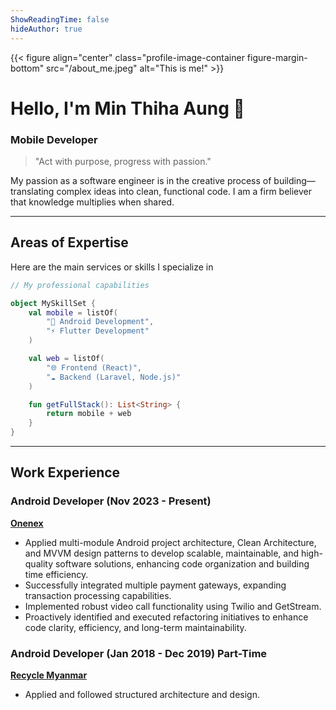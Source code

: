 ```yaml
---
ShowReadingTime: false
hideAuthor: true
---
```


{{< figure align="center" class="profile-image-container figure-margin-bottom" src="/about_me.jpeg" alt="This is me!" >}}

# Hello, I'm Min Thiha Aung 🤖

### Mobile Developer

> "Act with purpose, progress with passion."

My passion as a software engineer is in the creative process of building—translating complex ideas into clean, functional code. I am a firm believer that knowledge multiplies when shared.

---

## Areas of Expertise

Here are the main services or skills I specialize in

```kotlin
// My professional capabilities

object MySkillSet {
    val mobile = listOf(
        "🤖 Android Development",
        "⚡️ Flutter Development"
    )

    val web = listOf(
        "🌐 Frontend (React)",
        "☁️ Backend (Laravel, Node.js)"
    )

    fun getFullStack(): List<String> {
        return mobile + web
    }
}
```

---

## Work Experience

### Android Developer (Nov 2023 - Present)

**[Onenex](https://www.onenex.co/)**

- Applied multi-module Android project architecture, Clean Architecture, and MVVM design patterns to develop scalable, maintainable, and high-quality software solutions, enhancing code organization and building time efficiency.
- Successfully integrated multiple payment gateways, expanding transaction processing capabilities.
- Implemented robust video call functionality using Twilio and GetStream.
- Proactively identified and executed refactoring initiatives to enhance code clarity, efficiency, and long-term maintainability.

### Android Developer (Jan 2018 - Dec 2019) Part-Time

**[Recycle Myanmar](https://www.facebook.com/p/Recycle-Myanmar-100057362593821/)**

- Applied and followed structured architecture and design.
